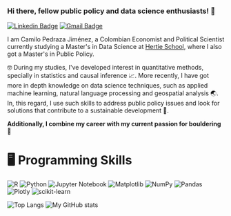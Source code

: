 ### Hi there, fellow public policy and data science enthusiasts! 👋
[![Linkedin Badge](https://img.shields.io/badge/LinkedIn-0077B5?style=for-the-badge&logo=linkedin&logoColor=white)](https://www.linkedin.com/in/camilo-pedraza-jim%C3%A9nez-67257a182/) [![Gmail Badge](https://img.shields.io/badge/Gmail-D14836?style=for-the-badge&logo=gmail&logoColor=white)](mailto:cpedrazaj97@gmail.com)

I am Camilo Pedraza Jiménez, a Colombian Economist and Political Scientist currently studying a Master's in Data Science at [Hertie School](https://www.hertie-school.org/en/), where I also got a Master's in Public Policy.

🤓 During my studies, I've developed interest in quantitative methods, specially in statistics and causal inference 📈. More recently, I have got more in depth knowledge on data science techniques, such as applied machine learning, natural language processing and geospatial analysis 🌏. In, this regard, I use such skills to address public policy issues and look for solutions that contribute to a sustainable development 🌱.

**Additionally, I combine my career with my current passion for bouldering**🧗

# 🖥️ Programming Skills
![R](https://img.shields.io/badge/r-%23276DC3.svg?style=for-the-badge&logo=r&logoColor=white) ![Python](https://img.shields.io/badge/python-3670A0?style=for-the-badge&logo=python&logoColor=ffdd54) ![Jupyter Notebook](https://img.shields.io/badge/jupyter-%23FA0F00.svg?style=for-the-badge&logo=jupyter&logoColor=white) ![Matplotlib](https://img.shields.io/badge/Matplotlib-%23ffffff.svg?style=for-the-badge&logo=Matplotlib&logoColor=black) ![NumPy](https://img.shields.io/badge/numpy-%23013243.svg?style=for-the-badge&logo=numpy&logoColor=white) ![Pandas](https://img.shields.io/badge/pandas-%23150458.svg?style=for-the-badge&logo=pandas&logoColor=white) ![Plotly](https://img.shields.io/badge/Plotly-%233F4F75.svg?style=for-the-badge&logo=plotly&logoColor=white) ![scikit-learn](https://img.shields.io/badge/scikit--learn-%23F7931E.svg?style=for-the-badge&logo=scikit-learn&logoColor=white)

![Top Langs](https://github-readme-stats.vercel.app/api/top-langs/?username=cpj97&hide_progress=true)
![My GitHub stats](https://github-readme-stats.vercel.app/api?username=cpj97\&rank_icon=github)

<!--
![My GitHub stats](https://github-readme-stats.vercel.app/api?username=cpj97&hide=[%22issues%22]&show_icons=true)
![Top Langs](https://github-readme-stats.vercel.app/api/top-langs/?username=cpj97&hide_progress=true)
-->




